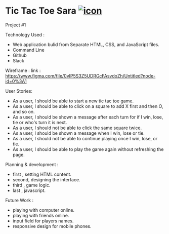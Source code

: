 # Tic Tac Toe Sara <a href="https://imgbb.com/"><img src="https://i.ibb.co/9gV9Rt6/icon.png" alt="icon" border="0"></a> 






Project #1

Technology Used : 
- Web application bulid from Separate HTML, CSS, and JavaScript files. 
- Command Line 
- Github 
- Slack 

Wireframe : 
link : https://www.figma.com/file/0vIP5S3Z5UDRGcFAsvdoZh/Untitled?node-id=0%3A1 

User Stories:
- As a user, I should be able to start a new tic tac toe game.
- As a user, I should be able to click on a square to add X first and then O, and so on.
- As a user, I should be shown a message after each turn for if I win, lose, tie or who's turn it is next.
- As a user, I should not be able to click the same square twice.
- As a user, I should be shown a message when I win, lose or tie.
- As a user, I should not be able to continue playing once I win, lose, or tie.
- As a user, I should be able to play the game again without refreshing the page.

Planning & development : 
- first , setting HTML content. 
- second, designing the interface. 
- third , game logic. 
- last  , javascript.


Future Work : 
- playing with computer online. 
- playing with friends online. 
- input field for players names. 
- responsive design for mobile phones. 


















